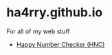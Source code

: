 # ha4rry.github.io

For all of my web stuff

* [Happy Number Checker (HNC)](https://ha4rry.github.io/hnc)
